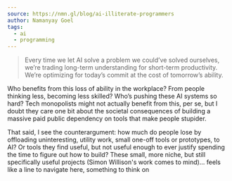 ```yaml
---
source: https://nmn.gl/blog/ai-illiterate-programmers
author: Namanyay Goel
tags:
  - ai
  - programming
---
```

>Every time we let AI solve a problem we could’ve solved ourselves, we’re trading long-term understanding for short-term productivity. We’re optimizing for today’s commit at the cost of tomorrow’s ability.

Who benefits from this loss of ability in the workplace? From people thinking less, becoming less skilled? Who’s pushing these AI systems so hard? Tech monopolists might not actually benefit from this, per se, but I doubt they care one bit about the societal consequences of building a massive paid public dependency on tools that make people stupider.

That said, I see the counterargument: how much do people lose by offloading uninteresting, utility work, small one-off tools or prototypes, to AI? Or tools they find useful, but not useful enough to ever justify spending the time to figure out how to build? These small, more niche, but still specifically useful projects (Simon Willison's work comes to mind)... feels like a line to navigate here, something to think on